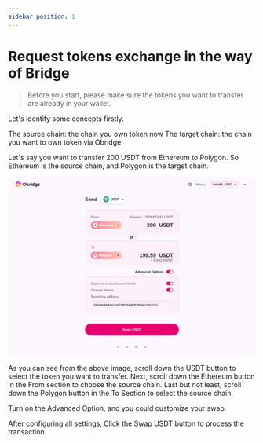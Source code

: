 ```yaml
---
sidebar_position: 1
---
```

# Request tokens exchange in the way of Bridge

> Before you start, please make sure the tokens you want to transfer are already in your wallet.

Let's identify some concepts firstly.

The source chain: the chain you own token now
The target chain: the chain you want to own token via Obridge

Let's say you want to transfer 200 USDT from Ethereum to Polygon. So Ethereum is the source chain, and Polygon is the target chain.

![](bridge.png)

As you can see from the above image, scroll down the USDT button to select the token you want to transfer. Next, scroll down the Ethereum button in the From section to choose the source chain. Last but not least, scroll down the Polygon button in the To Section to select the source chain.

Turn on the Advanced Option, and you could customize your swap.

After configuring all settings, Click the Swap USDT button to process the transaction.